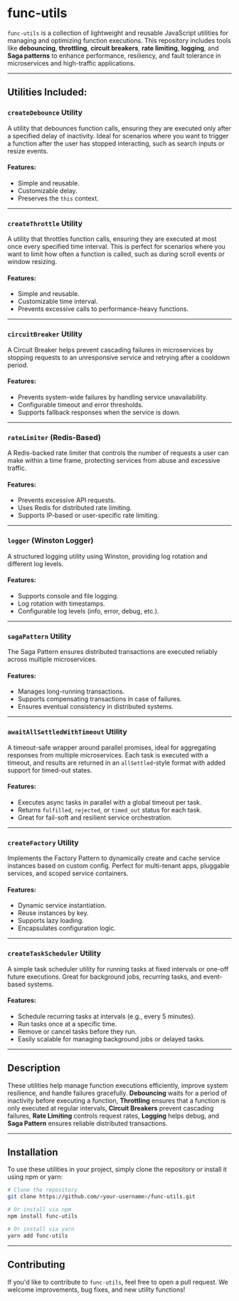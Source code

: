 # func-utils

`func-utils` is a collection of lightweight and reusable JavaScript utilities for managing and optimizing function executions. This repository includes tools like **debouncing**, **throttling**, **circuit breakers**, **rate limiting**, **logging**, and **Saga patterns** to enhance performance, resiliency, and fault tolerance in microservices and high-traffic applications.

---

## Utilities Included:

### `createDebounce` Utility

A utility that debounces function calls, ensuring they are executed only after a specified delay of inactivity. Ideal for scenarios where you want to trigger a function after the user has stopped interacting, such as search inputs or resize events.

#### Features:

- Simple and reusable.
- Customizable delay.
- Preserves the `this` context.

---

### `createThrottle` Utility

A utility that throttles function calls, ensuring they are executed at most once every specified time interval. This is perfect for scenarios where you want to limit how often a function is called, such as during scroll events or window resizing.

#### Features:

- Simple and reusable.
- Customizable time interval.
- Prevents excessive calls to performance-heavy functions.

---

### `circuitBreaker` Utility

A Circuit Breaker helps prevent cascading failures in microservices by stopping requests to an unresponsive service and retrying after a cooldown period.

#### Features:

- Prevents system-wide failures by handling service unavailability.
- Configurable timeout and error thresholds.
- Supports fallback responses when the service is down.

---

### `rateLimiter` (Redis-Based)

A Redis-backed rate limiter that controls the number of requests a user can make within a time frame, protecting services from abuse and excessive traffic.

#### Features:

- Prevents excessive API requests.
- Uses Redis for distributed rate limiting.
- Supports IP-based or user-specific rate limiting.

---

### `logger` (Winston Logger)

A structured logging utility using Winston, providing log rotation and different log levels.

#### Features:

- Supports console and file logging.
- Log rotation with timestamps.
- Configurable log levels (info, error, debug, etc.).

---

### `sagaPattern` Utility

The Saga Pattern ensures distributed transactions are executed reliably across multiple microservices.

#### Features:

- Manages long-running transactions.
- Supports compensating transactions in case of failures.
- Ensures eventual consistency in distributed systems.

---

### `awaitAllSettledWithTimeout` Utility

A timeout-safe wrapper around parallel promises, ideal for aggregating responses from multiple microservices. Each task is executed with a timeout, and results are returned in an `allSettled`-style format with added support for timed-out states.

#### Features:

- Executes async tasks in parallel with a global timeout per task.
- Returns `fulfilled`, `rejected`, or `timed_out` status for each task.
- Great for fail-soft and resilient service orchestration.

---

### `createFactory` Utility

Implements the Factory Pattern to dynamically create and cache service instances based on custom config. Perfect for multi-tenant apps, pluggable services, and scoped service containers.

#### Features:

- Dynamic service instantiation.
- Reuse instances by key.
- Supports lazy loading.
- Encapsulates configuration logic.

---

### `createTaskScheduler` Utility

A simple task scheduler utility for running tasks at fixed intervals or one-off future executions. Great for background jobs, recurring tasks, and event-based systems.

#### Features:

- Schedule recurring tasks at intervals (e.g., every 5 minutes).
- Run tasks once at a specific time.
- Remove or cancel tasks before they run.
- Easily scalable for managing background jobs or delayed tasks.

---

## Description

These utilities help manage function executions efficiently, improve system resilience, and handle failures gracefully. **Debouncing** waits for a period of inactivity before executing a function, **Throttling** ensures that a function is only executed at regular intervals, **Circuit Breakers** prevent cascading failures, **Rate Limiting** controls request rates, **Logging** helps debug, and **Saga Pattern** ensures reliable distributed transactions.

---

## Installation

To use these utilities in your project, simply clone the repository or install it using npm or yarn:

```bash
# Clone the repository
git clone https://github.com/<your-username>/func-utils.git

# Or install via npm
npm install func-utils

# Or install via yarn
yarn add func-utils
```

---

## Contributing

If you'd like to contribute to `func-utils`, feel free to open a pull request. We welcome improvements, bug fixes, and new utility functions!
